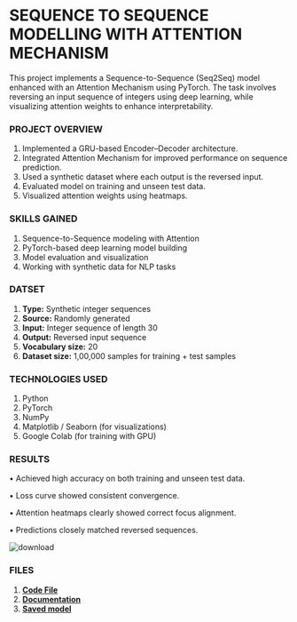 # **SEQUENCE TO SEQUENCE MODELLING WITH ATTENTION MECHANISM**

This project implements a Sequence-to-Sequence (Seq2Seq) model enhanced with an Attention Mechanism using PyTorch. The task involves reversing an input sequence of integers using deep learning, while visualizing attention weights to enhance interpretability.

### **PROJECT OVERVIEW**
1. Implemented a GRU-based Encoder–Decoder architecture.
2. Integrated Attention Mechanism for improved performance on sequence prediction.
3. Used a synthetic dataset where each output is the reversed input.
4. Evaluated model on training and unseen test data.
5. Visualized attention weights using heatmaps.

### **SKILLS GAINED**
1. Sequence-to-Sequence modeling with Attention
2. PyTorch-based deep learning model building
3. Model evaluation and visualization
4. Working with synthetic data for NLP tasks

### **DATSET**
1. **Type:** Synthetic integer sequences
2. **Source:** Randomly generated
3. **Input:** Integer sequence of length 30
4. **Output:** Reversed input sequence
5. **Vocabulary size:** 20
6. **Dataset size:** 1,00,000 samples for training + test samples

### **TECHNOLOGIES USED**
1. Python
2. PyTorch
3. NumPy
4. Matplotlib / Seaborn (for visualizations)
5. Google Colab (for training with GPU)

### **RESULTS**
• Achieved high accuracy on both training and unseen test data.

• Loss curve showed consistent convergence.

• Attention heatmaps clearly showed correct focus alignment.

• Predictions closely matched reversed sequences.

![download](https://github.com/user-attachments/assets/0dc22451-0ad1-4540-ad39-ff7dc16ce589)

### **FILES**
1. [**Code File**](https://colab.research.google.com/drive/16B0ENnZmGdsEb03RLg6VPYwK1FtIayyo?usp=sharing)
2. [**Documentation**](https://docs.google.com/document/d/1Rh42NoNUdobiWCB2_Vj_NkeST-j9urb3/edit?usp=sharing&ouid=110283387145117356226&rtpof=true&sd=true)
3. [**Saved model**](https://drive.google.com/file/d/1-O_TGnul6RSCTGgWJGsiMKpw0Y55lt5F/view?usp=sharing)



